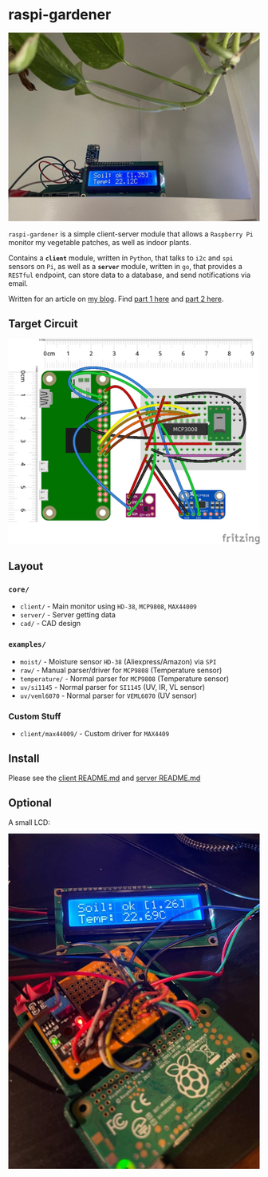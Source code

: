 # raspi-gardener

![docs/hardware.jpg](docs/hardware.jpg)

`raspi-gardener` is a simple client-server module that allows a `Raspberry Pi` monitor my vegetable patches, as well as indoor plants.

Contains a **`client`** module, written in `Python`, that talks to `i2c` and `spi` sensors on `Pi`, as well as a **`server`** module, written in `go`, that provides a `RESTful` endpoint, can store data to a database, and send notifications via email.

Written for an article on [my blog](https://chollinger.com/blog). Find [part 1 here](https://chollinger.com/blog/2021/04/raspberry-pi-gardening-monitoring-a-vegetable-garden-using-a-raspberry-pi-part-1) and [part 2 here](https://chollinger.com/blog/2021/07/raspberry-pi-gardening-monitoring-a-vegetable-garden-using-a-raspberry-pi-part-2-3d-printing/).


## Target Circuit
![docs/full_bb.png](docs/full_bb.png)

## Layout

### `core/`
- `client/` - Main monitor using `HD-38`, `MCP9808`, `MAX44009` 
- `server/` - Server getting data
- `cad/` - CAD design 

### `examples/`
- `moist/` - Moisture sensor `HD-38` (Aliexpress/Amazon) via `SPI`
- `raw/` - Manual parser/driver for `MCP9808` (Temperature sensor) 
- `temperature/` - Normal parser for `MCP9808` (Temperature sensor)
- `uv/si1145` - Normal parser for `SI1145` (UV, IR, VL sensor)
- `uv/veml6070` - Normal parser for `VEML6070` (UV sensor)

### Custom Stuff
- `client/max44009/` - Custom driver for `MAX4409`

## Install
Please see the [client README.md](client/README.md) and [server README.md](server/README.md)

## Optional
A small LCD:

![docs/lcd.jpg](docs/lcd.jpg)